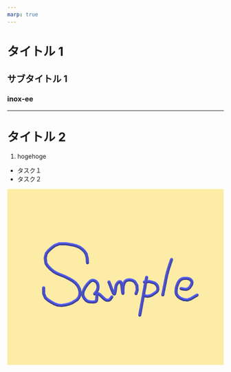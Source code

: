 ```yaml
---
marp: true
---
```


<!--
theme: gaia
size: 16:9
paginate: true
style: |
  @import url('https://fonts.googleapis.com/css2?family=Noto+Sans+JP&display=swap');
  section {
    background-color: #F2F2F2;
    font-family: 'Noto Sans JP', serif;
    font-size: 24px;
  }
  section.lead h1 {
    font-size: 64px;
  }
  img[alt~="center"] {
    display: block;
    margin: 0 auto;
  }

-->

<!-- _class: lead -->

# タイトル 1

## サブタイトル 1

### inox-ee

---

<!--
header: 2021-04-07
footer: inox-ee
-->

# タイトル 2

1. hogehoge

- タスク１
- タスク２

![h:400px center](imgs/sample.png)
